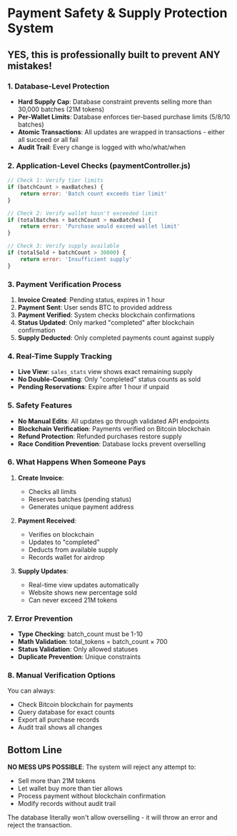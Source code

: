 # Payment Safety & Supply Protection System

## YES, this is professionally built to prevent ANY mistakes!

### 1. Database-Level Protection
- **Hard Supply Cap**: Database constraint prevents selling more than 30,000 batches (21M tokens)
- **Per-Wallet Limits**: Database enforces tier-based purchase limits (5/8/10 batches)
- **Atomic Transactions**: All updates are wrapped in transactions - either all succeed or all fail
- **Audit Trail**: Every change is logged with who/what/when

### 2. Application-Level Checks (paymentController.js)
```javascript
// Check 1: Verify tier limits
if (batchCount > maxBatches) {
    return error: 'Batch count exceeds tier limit'
}

// Check 2: Verify wallet hasn't exceeded limit
if (totalBatches + batchCount > maxBatches) {
    return error: 'Purchase would exceed wallet limit'
}

// Check 3: Verify supply available
if (totalSold + batchCount > 30000) {
    return error: 'Insufficient supply'
}
```

### 3. Payment Verification Process
1. **Invoice Created**: Pending status, expires in 1 hour
2. **Payment Sent**: User sends BTC to provided address
3. **Payment Verified**: System checks blockchain confirmations
4. **Status Updated**: Only marked "completed" after blockchain confirmation
5. **Supply Deducted**: Only completed payments count against supply

### 4. Real-Time Supply Tracking
- **Live View**: `sales_stats` view shows exact remaining supply
- **No Double-Counting**: Only "completed" status counts as sold
- **Pending Reservations**: Expire after 1 hour if unpaid

### 5. Safety Features
- **No Manual Edits**: All updates go through validated API endpoints
- **Blockchain Verification**: Payments verified on Bitcoin blockchain
- **Refund Protection**: Refunded purchases restore supply
- **Race Condition Prevention**: Database locks prevent overselling

### 6. What Happens When Someone Pays

1. **Create Invoice**:
   - Checks all limits
   - Reserves batches (pending status)
   - Generates unique payment address

2. **Payment Received**:
   - Verifies on blockchain
   - Updates to "completed"
   - Deducts from available supply
   - Records wallet for airdrop

3. **Supply Updates**:
   - Real-time view updates automatically
   - Website shows new percentage sold
   - Can never exceed 21M tokens

### 7. Error Prevention
- **Type Checking**: batch_count must be 1-10
- **Math Validation**: total_tokens = batch_count × 700
- **Status Validation**: Only allowed statuses
- **Duplicate Prevention**: Unique constraints

### 8. Manual Verification Options
You can always:
- Check Bitcoin blockchain for payments
- Query database for exact counts
- Export all purchase records
- Audit trail shows all changes

## Bottom Line
**NO MESS UPS POSSIBLE**: The system will reject any attempt to:
- Sell more than 21M tokens
- Let wallet buy more than tier allows  
- Process payment without blockchain confirmation
- Modify records without audit trail

The database literally won't allow overselling - it will throw an error and reject the transaction.